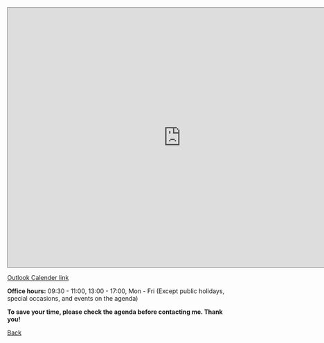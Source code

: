<iframe src="https://calendar.google.com/calendar/embed?height=600&wkst=2&ctz=Asia%2FHong_Kong&title=MY%20Jiang's%20Agenda&hl=en&src=bm15amlhbmdAZ21haWwuY29t&src=anU2b3VoajNubDBiZms4anJzM3FwcTJqaHI5bWc0YnJAaW1wb3J0LmNhbGVuZGFyLmdvb2dsZS5jb20&src=ZW4uaG9uZ19rb25nI2hvbGlkYXlAZ3JvdXAudi5jYWxlbmRhci5nb29nbGUuY29t&color=%23039BE5&color=%23F6BF26&color=%230B8043" style="border:solid 1px #777" width="800" height="600" frameborder="0" scrolling="no"></iframe>

[Outlook Calender link](https://outlook.office365.com/owa/calendar/e7bcfeede2a544a3865478197f7bbb33@polyu.edu.hk/3292e8631f564e118ecc6fe978e8dfa59922615675634440517/calendar.html)

**Office hours:** 09:30 - 11:00, 13:00 - 17:00, Mon - Fri (Except public holidays, special occasions, and events on the agenda)

**To save your time, please check the agenda before contacting me. Thank you!**


[Back](jiangmy97.github.io)
